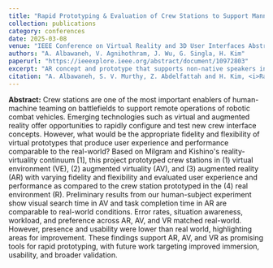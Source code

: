 ```yaml
---
title: "Rapid Prototyping & Evaluation of Crew Stations to Support Manned-Unmanned teaming"
collection: publications
category: conferences
date: 2025-03-08
venue: "IEEE Conference on Virtual Reality and 3D User Interfaces Abstracts and Workshops (VRW)"
authors: "A. Albawaneh, V. Agnihothram, J. Wu, G. Singla, H. Kim"
paperurl: "https://ieeexplore.ieee.org/abstract/document/10972803"
excerpt: "AR concept and prototype that supports non-native speakers in order picking; discusses inclusive design cues and task-guidance strategies."
citation: "A. Albawaneh, S. V. Murthy, Z. Abdelfattah and H. Kim, <i>Rapid Prototyping & Evaluation of Crew Stations to Support Manned-Unmanned teaming</i>, 2025 IEEE Conference on Virtual Reality and 3D User Interfaces Abstracts and Workshops (VRW), Saint Malo, France, 2025, pp. 1079-1080, doi: 10.1109/VRW66409.2025.00216."
---
```


**Abstract:**
Crew stations are one of the most important enablers of human-machine teaming on battlefields to support remote operations of robotic combat vehicles. Emerging technologies such as virtual and augmented reality offer opportunities to rapidly configure and test new crew interface concepts. However, what would be the appropriate fidelity and flexibility of virtual prototypes that produce user experience and performance comparable to the real-world? Based on Milgram and Kishino's reality-virtuality continuum [1], this project prototyped crew stations in (1) virtual environment (VE), (2) augmented virtuality (AV), and (3) augmented reality (AR) with varying fidelity and flexibility and evaluated user experience and performance as compared to the crew station prototyped in the (4) real environment (R). Preliminary results from our human-subject experiment show visual search time in AV and task completion time in AR are comparable to real-world conditions. Error rates, situation awareness, workload, and preference across AR, AV, and VR matched real-world. However, presence and usability were lower than real world, highlighting areas for improvement. These findings support AR, AV, and VR as promising tools for rapid prototyping, with future work targeting improved immersion, usability, and broader validation.
